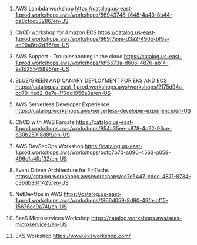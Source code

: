 1. AWS Lambda workshop
https://catalog.us-east-1.prod.workshops.aws/workshops/66943748-f648-4a43-8b44-da8cfcc53286/en-US

2. CI/CD workshop for Amazon ECS
https://catalog.us-east-1.prod.workshops.aws/workshops/869f7eee-d3a2-490b-bf9a-ac90a8fb2d36/en-US

3. AWS Support - Troubleshooting in the cloud
https://catalog.us-east-1.prod.workshops.aws/workshops/fdf5673a-d606-4876-ab14-9a1d25545895/en-US

4. BLUE/GREEN AND CANARY DEPLOYMENT FOR EKS AND ECS
https://catalog.us-east-1.prod.workshops.aws/workshops/2175d94a-cd79-4ed2-8e7e-1f0dd1956a3a/en-US

5. AWS Serverless Developer Experience
https://catalog.workshops.aws/serverless-developer-experience/en-US

6. CI/CD with AWS Fargate
https://catalog.us-east-1.prod.workshops.aws/workshops/954a35ee-c878-4c22-93ce-b30b25918d89/en-US

7. AWS DevSecOps Workshop
https://catalog.us-east-1.prod.workshops.aws/workshops/bcfb7b70-a090-4563-a058-496c1a4fbf32/en-US

8. Event Driven Architecture for FinTechs
https://catalog.workshops.aws/workshops/ee7e5447-cddc-4871-8734-c36db3611425/en-US

9. NetDevOps in AWS
https://catalog.us-east-1.prod.workshops.aws/workshops/f866d059-8d90-49fa-bf15-15676cc9a74f/en-US

10. SaaS Microservices Workshop
https://catalog.workshops.aws/saas-microservices/en-US

11. EKS Workshop
https://www.eksworkshop.com/
